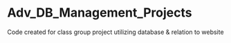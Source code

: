 # Adv_DB_Management_Projects
Code created for class group project utilizing database &amp; relation to website
